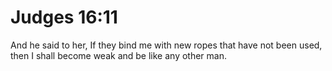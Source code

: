 # Judges 16:11

And he said to her, If they bind me with new ropes that have not been used, then I shall become weak and be like any other man.
